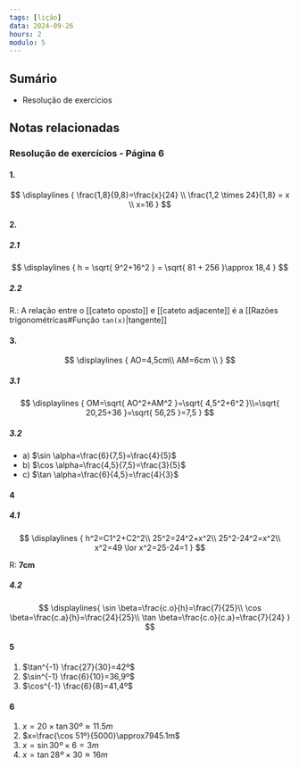 ```yaml
---
tags: [lição]
data: 2024-09-26
hours: 2
modulo: 5
---
```


## Sumário
- Resolução de exercícios
## Notas relacionadas

### Resolução de exercícios - Página 6

#### 1.

$$
\displaylines {
\frac{1,8}{9,8}=\frac{x}{24} \\
\frac{1,2 \times 24}{1,8} = x \\
x=16
}
$$
#### 2.
##### 2.1

$$
\displaylines {
h = \sqrt{ 9^2+16^2 } = \sqrt{ 81 + 256 }\approx 18,4
}
$$
##### 2.2

R.: A relação entre o [[cateto oposto]] e [[cateto adjacente]] é a [[Razões trigonométricas#Função `tan(x)`|tangente]]

#### 3.

$$
\displaylines {
AO=4,5cm\\
AM=6cm \\
}
$$
##### 3.1
$$
\displaylines {
OM=\sqrt{ AO^2+AM^2 }=\sqrt{ 4,5^2+6^2 }\\=\sqrt{ 20,25+36 }=\sqrt{ 56,25 }=7,5
}
$$
##### 3.2
- a) $\sin \alpha=\frac{6}{7,5}=\frac{4}{5}$
- b) $\cos \alpha=\frac{4,5}{7,5}=\frac{3}{5}$
- c) $\tan \alpha=\frac{6}{4,5}=\frac{4}{3}$
#### 4
##### 4.1

$$
\displaylines {
h^2=C1^2+C2^2\\
25^2=24^2+x^2\\
25^2-24^2=x^2\\
x^2=49 \lor x^2=25-24=1
}
$$

R: **7cm**

##### 4.2

$$
\displaylines{
\sin \beta=\frac{c.o}{h}=\frac{7}{25}\\
\cos \beta=\frac{c.a}{h}=\frac{24}{25}\\
\tan \beta=\frac{c.o}{c.a}=\frac{7}{24}
}
$$
#### 5
1. $\tan^{-1} \frac{27}{30}=42º$
2. $\sin^{-1} \frac{6}{10}=36,9º$
3. $\cos^{-1} \frac{6}{8}=41,4º$
#### 6
1. $x=20\times\tan 30º\approx11.5m$
2. $x=\frac{\cos 51º}{5000}\approx7945.1m$
3. $x=\sin 30º\times6=3m$
4. $x=\tan 28º\times30\approx 16m$

